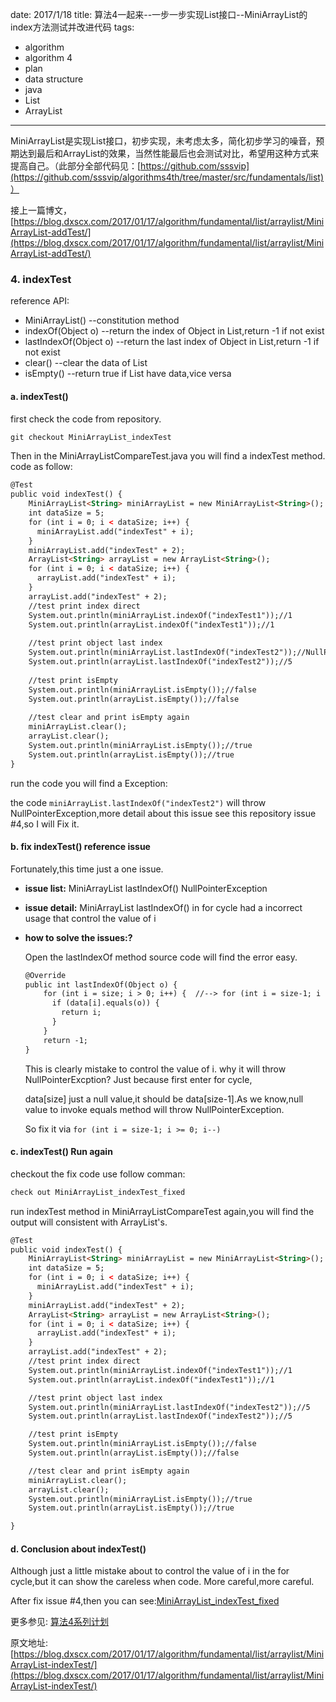 date: 2017/1/18
title: 算法4一起来--一步一步实现List接口--MiniArrayList的index方法测试并改进代码
tags: 
- algorithm
- algorithm 4
- plan
- data structure
- java
- List
- ArrayList
---

MiniArrayList是实现List接口，初步实现，未考虑太多，简化初步学习的噪音，预期达到最后和ArrayList的效果，当然性能最后也会测试对比，希望用这种方式来提高自己。（此部分全部代码见：[https://github.com/sssvip](https://github.com/sssvip/algorithms4th/tree/master/src/fundamentals/list)）

接上一篇博文，[https://blog.dxscx.com/2017/01/17/algorithm/fundamental/list/arraylist/MiniArrayList-addTest/](https://blog.dxscx.com/2017/01/17/algorithm/fundamental/list/arraylist/MiniArrayList-addTest/)

<!-- more -->

### 4. indexTest
 reference API: 

 - MiniArrayList()  --constitution method
 - indexOf(Object o) --return the index of Object in List,return -1 if not exist
 - lastIndexOf(Object o)  --return the last index of Object in List,return -1 if not exist
 - clear() --clear the data of List
 - isEmpty() --return true if List have data,vice versa 

#### a. indexTest()

first check the code from repository.

```html
git checkout MiniArrayList_indexTest
```

Then in the MiniArrayListCompareTest.java you will find a indexTest method. code as follow:

```html
@Test
public void indexTest() {
    MiniArrayList<String> miniArrayList = new MiniArrayList<String>();
    int dataSize = 5;
    for (int i = 0; i < dataSize; i++) {
      miniArrayList.add("indexTest" + i);
    }
    miniArrayList.add("indexTest" + 2);
    ArrayList<String> arrayList = new ArrayList<String>();
    for (int i = 0; i < dataSize; i++) {
      arrayList.add("indexTest" + i);
    }
    arrayList.add("indexTest" + 2);
    //test print index direct
    System.out.println(miniArrayList.indexOf("indexTest1"));//1
    System.out.println(arrayList.indexOf("indexTest1"));//1
    
    //test print object last index
    System.out.println(miniArrayList.lastIndexOf("indexTest2"));//NullPointerException 
    System.out.println(arrayList.lastIndexOf("indexTest2"));//5
    
    //test print isEmpty
    System.out.println(miniArrayList.isEmpty());//false
    System.out.println(arrayList.isEmpty());//false
    
    //test clear and print isEmpty again
    miniArrayList.clear();
    arrayList.clear();
    System.out.println(miniArrayList.isEmpty());//true
    System.out.println(arrayList.isEmpty());//true
}
```

run the code you will find a Exception:

the code `miniArrayList.lastIndexOf("indexTest2")` will throw NullPointerException,more detail about this issue see this repository issue #4,so I will Fix it.

#### b. fix indexTest() reference issue
Fortunately,this time just a one issue.

- **issue list:**
MiniArrayList lastIndexOf() NullPointerException

- **issue detail:**
MiniArrayList lastIndexOf() in for cycle had a incorrect usage that control the value of i

- **how to solve the issues:?** 

    Open the lastIndexOf method source code will find the error easy.

    ```html
    @Override
    public int lastIndexOf(Object o) {
        for (int i = size; i > 0; i++) {  //--> for (int i = size-1; i >= 0; i--)
          if (data[i].equals(o)) {
            return i;
          }
        }
        return -1;
    }
    ```
    
    This is clearly mistake to control the value of i. why it will throw NullPointerExcption? Just because first enter for cycle,

    data[size] just a null value,it should be data[size-1].As we know,null value to invoke equals method will throw NullPointerException.

    So fix it via `for (int i = size-1; i >= 0; i--)`

#### c. indexTest() Run again

checkout the fix code use follow comman:
```html
check out MiniArrayList_indexTest_fixed
```

run indexTest method in MiniArrayListCompareTest again,you will find the output will consistent with ArrayList's. 

```html
@Test
public void indexTest() {
    MiniArrayList<String> miniArrayList = new MiniArrayList<String>();
    int dataSize = 5;
    for (int i = 0; i < dataSize; i++) {
      miniArrayList.add("indexTest" + i);
    }
    miniArrayList.add("indexTest" + 2);
    ArrayList<String> arrayList = new ArrayList<String>();
    for (int i = 0; i < dataSize; i++) {
      arrayList.add("indexTest" + i);
    }
    arrayList.add("indexTest" + 2);
    //test print index direct
    System.out.println(miniArrayList.indexOf("indexTest1"));//1
    System.out.println(arrayList.indexOf("indexTest1"));//1

    //test print object last index
    System.out.println(miniArrayList.lastIndexOf("indexTest2"));//5
    System.out.println(arrayList.lastIndexOf("indexTest2"));//5

    //test print isEmpty
    System.out.println(miniArrayList.isEmpty());//false
    System.out.println(arrayList.isEmpty());//false

    //test clear and print isEmpty again
    miniArrayList.clear();
    arrayList.clear();
    System.out.println(miniArrayList.isEmpty());//true
    System.out.println(arrayList.isEmpty());//true

}
```


#### d. Conclusion about indexTest()
Although just a little mistake about to control the value of i in the for cycle,but it can show the careless when code.
More careful,more careful.


After fix issue #4,then you can see:[MiniArrayList_indexTest_fixed](https://github.com/sssvip/algorithms4th/tree/MiniArrayList_indexTest_fixed)

更多参见: [算法4系列计划](https://blog.dxscx.com/2017/01/12/algorithm/plan/)

原文地址: [https://blog.dxscx.com/2017/01/17/algorithm/fundamental/list/arraylist/MiniArrayList-indexTest/](https://blog.dxscx.com/2017/01/17/algorithm/fundamental/list/arraylist/MiniArrayList-indexTest/)

